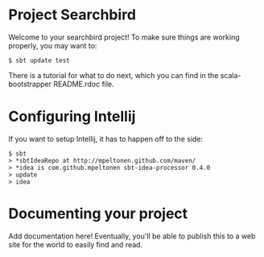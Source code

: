 # Project Searchbird

Welcome to your searchbird project!  To make sure things are working
properly, you may want to:

    $ sbt update test

There is a tutorial for what to do next, which you can find in the
scala-bootstrapper README.rdoc file.

# Configuring Intellij

If you want to setup Intellij, it has to happen off to the side:

    $ sbt
    > *sbtIdeaRepo at http://mpeltonen.github.com/maven/
    > *idea is com.github.mpeltonen sbt-idea-processor 0.4.0
    > update
    > idea

# Documenting your project

Add documentation here!  Eventually, you'll be able to publish this to
a web site for the world to easily find and read.
